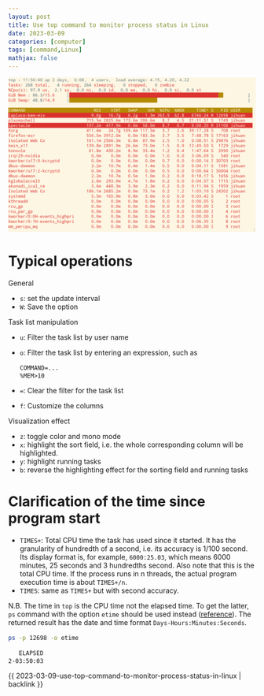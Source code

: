 ```yaml
---
layout: post
title: Use top command to monitor process status in Linux
date: 2023-03-09
categories: [computer]
tags: [command,Linux]
mathjax: false
---
```


<p align="center"><img src="/figures/2022-12-07_11-57-17-customize-top-command.png" alt="Customized top command" /></p>

# Typical operations

General

-   `s`: set the update interval
-   `W`: Save the option

Task list manipulation

-   `u`: Filter the task list by user name
-   `o`: Filter the task list by entering an expression, such as
    
    ```text
    COMMAND=...
    %MEM>10
    ```
-   `=`: Clear the filter for the task list
-   `f`: Customize the columns

Visualization effect

-   `z`: toggle color and mono mode
-   `x`: highlight the sort field, i.e. the whole corresponding column will be highlighted.
-   `y`: highlight running tasks
-   `b`: reverse the highlighting effect for the sorting field and running tasks


# Clarification of the time since program start

-   `TIMES+`: Total CPU time the task has used since it started. It has the granularity of hundredth of a second, i.e. its accuracy is 1/100 second. Its display format is, for example, `6000:25.03`, which means 6000 minutes, 25 seconds and 3 hundredths second. Also note that this is the total CPU time. If the process runs in n threads, the actual program execution time is about `TIMES+/n`.
-   `TIMES`: same as `TIMES+` but with second accuracy.

N.B. The time in `top` is the CPU time not the elapsed time. To get the latter, `ps` command with the option `etime` should be used instead ([reference](https://www.2daygeek.com/how-to-check-how-long-a-process-has-been-running-in-linux/)). The returned result has the date and time format `Days-Hours:Minutes:Seconds`.

```bash
ps -p 12698 -o etime
```

       ELAPSED
    2-03:50:03

{{ 2023-03-09-use-top-command-to-monitor-process-status-in-linux | backlink }}
